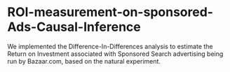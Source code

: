 # ROI-measurement-on-sponsored-Ads-Causal-Inference
We implemented the Difference-In-Differences analysis to estimate the Return on Investment associated with Sponsored Search advertising being run by Bazaar.com, based on the natural experiment.
